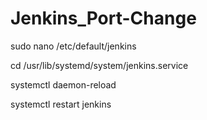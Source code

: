 # Jenkins_Port-Change

sudo nano /etc/default/jenkins

cd /usr/lib/systemd/system/jenkins.service

systemctl daemon-reload


systemctl restart jenkins
